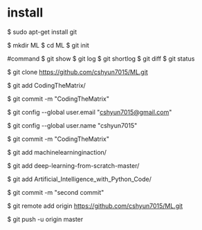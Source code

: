 # install
$ sudo apt-get install git

$ mkdir ML
$ cd ML
$ git init

#command
$ git show
$ git log
$ git shortlog
$ git diff
$ git status

$ git clone https://github.com/cshyun7015/ML.git

  $  git add CodingTheMatrix/
  
  $  git commit -m "CodingTheMatrix"
  
  $  git config --global user.email "cshyun7015@gmail.com"
  
  $  git config --global user.name "cshyun7015"
  
  $  git commit -m "CodingTheMatrix"
  
  $  git add machinelearninginaction/
  
  $  git add deep-learning-from-scratch-master/
  
  $  git add Artificial_Intelligence_with_Python_Code/
  
  $  git commit -m "second commit"
  
  $  git remote add origin https://github.com/cshyun7015/ML.git
  
  $  git push -u origin master
  
